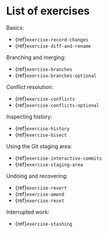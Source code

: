 # List of exercises

Basics:
- {ref}`exercise-record-changes`
- {ref}`exercise-diff-and-rename`

Branching and merging:
- {ref}`exercise-branches`
- {ref}`exercise-branches-optional`

Conflict resolution:
- {ref}`exercise-conflicts`
- {ref}`exercise-conflicts-optional`

Inspecting history:
- {ref}`exercise-history`
- {ref}`exercise-bisect`

Using the Git staging area:
- {ref}`exercise-interactive-commits`
- {ref}`exercise-staging-area`

Undoing and recovering:
- {ref}`exercise-revert`
- {ref}`exercise-amend`
- {ref}`exercise-reset`

Interrupted work:
- {ref}`exercise-stashing`
